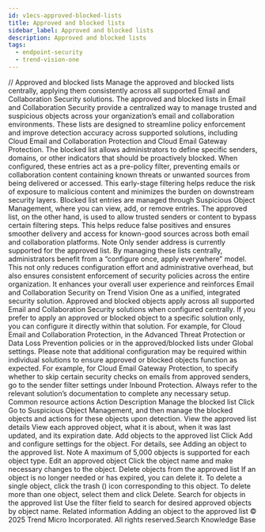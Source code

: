 ```yaml
---
id: v1ecs-approved-blocked-lists
title: Approved and blocked lists
sidebar_label: Approved and blocked lists
description: Approved and blocked lists
tags:
  - endpoint-security
  - trend-vision-one
---
```


/*<![CDATA[*/ $('#title').html($('meta[name=map-description]').attr('content')); /*]]>*/ Approved and blocked lists Manage the approved and blocked lists centrally, applying them consistently across all supported Email and Collaboration Security solutions. The approved and blocked lists in Email and Collaboration Security provide a centralized way to manage trusted and suspicious objects across your organization’s email and collaboration environments. These lists are designed to streamline policy enforcement and improve detection accuracy across supported solutions, including Cloud Email and Collaboration Protection and Cloud Email Gateway Protection. The blocked list allows administrators to define specific senders, domains, or other indicators that should be proactively blocked. When configured, these entries act as a pre-policy filter, preventing emails or collaboration content containing known threats or unwanted sources from being delivered or accessed. This early-stage filtering helps reduce the risk of exposure to malicious content and minimizes the burden on downstream security layers. Blocked list entries are managed through Suspicious Object Management, where you can view, add, or remove entries. The approved list, on the other hand, is used to allow trusted senders or content to bypass certain filtering steps. This helps reduce false positives and ensures smoother delivery and access for known-good sources across both email and collaboration platforms. Note Only sender address is currently supported for the approved list. By managing these lists centrally, administrators benefit from a “configure once, apply everywhere” model. This not only reduces configuration effort and administrative overhead, but also ensures consistent enforcement of security policies across the entire organization. It enhances your overall user experience and reinforces Email and Collaboration Security on Trend Vision One as a unified, integrated security solution. Approved and blocked objects apply across all supported Email and Collaboration Security solutions when configured centrally. If you prefer to apply an approved or blocked object to a specific solution only, you can configure it directly within that solution. For example, for Cloud Email and Collaboration Protection, in the Advanced Threat Protection or Data Loss Prevention policies or in the approved/blocked lists under Global settings. Please note that additional configuration may be required within individual solutions to ensure approved or blocked objects function as expected. For example, for Cloud Email Gateway Protection, to specify whether to skip certain security checks on emails from approved senders, go to the sender filter settings under Inbound Protection. Always refer to the relevant solution’s documentation to complete any necessary setup. Common resource actions Action Description Manage the blocked list Click Go to Suspicious Object Management, and then manage the blocked objects and actions for these objects upon detection. View the approved list details View each approved object, what it is about, when it was last updated, and its expiration date. Add objects to the approved list Click Add and configure settings for the object. For details, see Adding an object to the approved list. Note A maximum of 5,000 objects is supported for each object type. Edit an approved object Click the object name and make necessary changes to the object. Delete objects from the approved list If an object is no longer needed or has expired, you can delete it. To delete a single object, click the trash () icon corresponding to this object. To delete more than one object, select them and click Delete. Search for objects in the approved list Use the filter field to search for desired approved objects by object name. Related information Adding an object to the approved list © 2025 Trend Micro Incorporated. All rights reserved.Search Knowledge Base